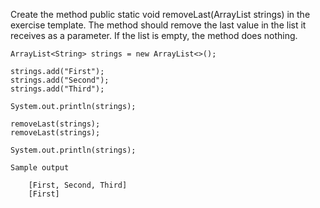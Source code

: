 Create the method public static void removeLast(ArrayList<String> strings) in the exercise template. The method should remove the last value in the list it receives as a parameter. If the list is empty, the method does nothing.

    ArrayList<String> strings = new ArrayList<>();

    strings.add("First");
    strings.add("Second");
    strings.add("Third");

    System.out.println(strings);

    removeLast(strings);
    removeLast(strings);

    System.out.println(strings);

    Sample output

        [First, Second, Third]
        [First]